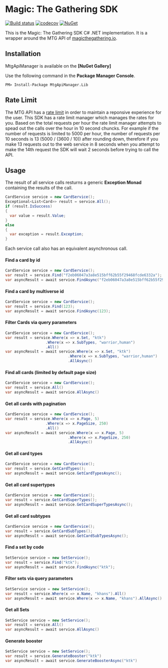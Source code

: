# Magic: The Gathering SDK

[![Build status](https://ci.appveyor.com/api/projects/status/pb5y2hxl53yo9lwu?svg=true)](https://ci.appveyor.com/project/adback03/mtg-sdk-dotnet)
[![codecov](https://codecov.io/gh/MagicTheGathering/mtg-sdk-dotnet/branch/master/graph/badge.svg)](https://codecov.io/gh/MagicTheGathering/mtg-sdk-dotnet)
[![NuGet](https://img.shields.io/badge/nuget-v1.0.0.2-blue.svg)](https://www.nuget.org/packages/MtgApiManager.Lib/)

This is the Magic: The Gathering SDK C# .NET implementation. It is a wrapper around the MTG API of [magicthegathering.io](http://magicthegathering.io/).

## Installation

MtgApiManager is available on the **[NuGet Gallery]**

Use the following command in the **Package Manager Console**.
```
PM> Install-Package MtgApiManager.Lib
```
## Rate Limit
The MTG API has a [rate limit](https://docs.magicthegathering.io/#rate-limits) in order to maintain a reponsive experience for the user. This SDK has a rate limit manager which manages the rates for you. Based on the total requests per hour the rate limit manager attempts to spead out the calls over the hour in 10 second chuncks. For example if the number of requests is limited to 5000 per hour, the number of requests per 10 seconds is 13 (5000 / (3600 / 10)) after rounding down, therefore if you make 13 requests out to the web service in 8 seconds when you attempt to make the 14th request the SDK will wait 2 seconds before trying to call the API.
## Usage
The result of all service calls resturns a generic **Exception Monad** containing the results of the call.
```cs
CardService service = new CardService();
Exceptional<List<Card>> result = service.All();
if (result.IsSuccess)
{
  var value = result.Value;
}
else
{
  var exception = result.Exception;
}
```
Each service call also has an equivalent asynchronous call.
#### Find a card by id
```cs
CardService service = new CardService();
var result = service.Find("f2eb06047a3a8e515bff62b55f29468fcde6332a");
var asyncResult = await service.FindAsync("f2eb06047a3a8e515bff62b55f29468fcde6332a");
```
#### Find a card by multiverse id
```cs
CardService service = new CardService();
var result = service.Find(123);
var asyncResult = await service.FindAsync(123);
```
#### Filter Cards via query parameters
```cs
CardService service = new CardService();
var result = service.Where(x => x.Set, "ktk")
                  .Where(x => x.SubTypes, "warrior,human")
                  .All()
var asyncResult = await service.Where(x => x.Set, "ktk")
                            .Where(x => x.SubTypes, "warrior,human")
                            .AllAsync()                  
```    
#### Find all cards (limited by default page size)
```cs
CardService service = new CardService();
var result = service.All()
var asyncResult = await service.AllAsync()
```      
#### Get all cards with pagination
```cs
CardService service = new CardService();
var result = service.Where(x => x.Page, 5)
                  .Where(x => x.PageSize, 250)
                  .All()
var asyncResult = await service.Where(x => x.Page, 5)
                            .Where(x => x.PageSize, 250)
                            .AllAsync()
```
#### Get all card types
```cs
CardService service = new CardService();
var result = service.GetCardTypes();
var asyncResult = await service.GetCardTypesAsync();
```
#### Get all card supertypes
```cs
CardService service = new CardService();
var result = service.GetCardSuperTypes();
var asyncResult = await service.GetCardSuperTypesAsync();
```
#### Get all card subtypes
```cs
CardService service = new CardService();
var result = service.GetCardSubTypes();
var asyncResult = await service.GetCardSubTypesAsync();
```
#### Find a set by code
```cs
SetService service = new SetService();
var result = service.Find("ktk");
var asyncResult = await service.FindAsync("ktk");
```    
#### Filter sets via query parameters
```cs
SetService service = new SetService();
var result = service.Where(x => x.Name, "khans").All()
var asyncResult = await service.Where(x => x.Name, "khans").AllAsync()
```     
#### Get all Sets
```cs
SetService service = new SetService();
var result = service.All()
var asyncResult = await service.AllAsync()
```
#### Generate booster
```cs
SetService service = new SetService();
var result = service.GenerateBooster("ktk")
var asyncResult = await service.GenerateBoosterAsync("ktk")
```
